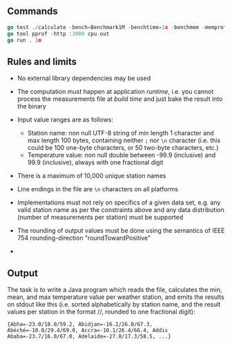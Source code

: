 ## Commands

```go
go test ./calculate -bench=Benchmark1M -benchtime=1x -benchmem -memprofile mem.out -cpuprofile cpu.out
go tool pprof -http :3000 cpu.out
go run . 1m
```

## Rules and limits

- No external library dependencies may be used

- The computation must happen at application _runtime_, i.e. you cannot process the measurements file at _build time_ and just bake the result into the binary

- Input value ranges are as follows:

  - Station name: non null UTF-8 string of min length 1 character and max length 100 bytes, containing neither `;` nor `\n` character (i.e. this could be 100 one-byte characters, or 50 two-byte characters, etc.)
  - Temperature value: non null double between -99.9 (inclusive) and 99.9 (inclusive), always with one fractional digit

- There is a maximum of 10,000 unique station names

- Line endings in the file are `\n` characters on all platforms

- Implementations must not rely on specifics of a given data set, e.g. any valid station name as per the constraints above and any data distribution (number of measurements per station) must be supported

- The rounding of output values must be done using the semantics of IEEE 754 rounding-direction "roundTowardPositive"
-

## Output

The task is to write a Java program which reads the file, calculates the min, mean, and max temperature value per weather station, and emits the results on stdout like this (i.e. sorted alphabetically by station name, and the result values per station in the format <min>/<mean>/<max>, rounded to one fractional digit):

```
{Abha=-23.0/18.0/59.2, Abidjan=-16.2/26.0/67.3, Abéché=-10.0/29.4/69.0, Accra=-10.1/26.4/66.4, Addis Ababa=-23.7/16.0/67.0, Adelaide=-27.8/17.3/58.5, ...}
```

